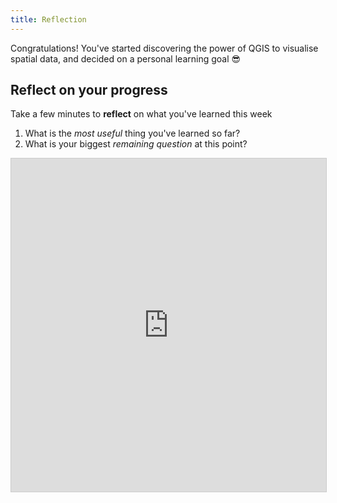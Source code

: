 ```yaml
---
title: Reflection 
---
```


Congratulations!  You've started discovering the power of QGIS to visualise spatial data, and decided on a personal learning goal  :sunglasses:

## Reflect on your progress

Take a few minutes to **reflect** on what you've learned this week
1. What is the *most useful* thing you've learned so far?
2. What is your biggest *remaining question* at this point?

<iframe class="airtable-embed" src="https://airtable.com/embed/shrCH5aJ0fg7QkdaC?backgroundColor=green" frameborder="0" onmousewheel="" width="100%" height="533" style="background: transparent; border: 1px solid #ccc;"></iframe>